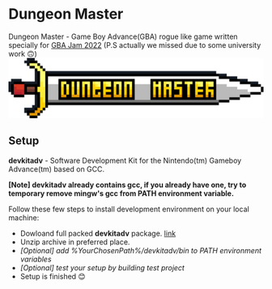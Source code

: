 # Dungeon Master

Dungeon Master - Game Boy Advance(GBA) rogue like game written specially for [GBA Jam 2022](https://itch.io/jam/gbajam22) (P.S actually we missed due to some university work 🙃)
![Dungeon Master logo](docs/images/dungeon-master-logo.png)<br/>

## Setup

**devkitadv** - Software Development Kit for the Nintendo(tm) Gameboy Advance(tm) based on GCC.

**[Note] devkitadv already contains gcc, if you already have one, try to temporary remove mingw's gcc from PATH environment variable.**

Follow these few steps to install development environment on your local machine:
- Dowloand full packed **devkitadv** package. [link](https://drive.google.com/file/d/1e5EfY6YxEkvzd7Fgp4rJgkPiA7NVlmBN/view?usp=sharing)
- Unzip archive in preferred place.
- *[Optional] add %YourChosenPath%/devkitadv/bin to PATH environment variables*
- *[Optional] test your setup by building test project*
- Setup is finished 😊
